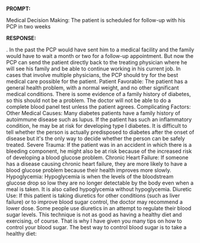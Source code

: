 **PROMPT:**

Medical Decision Making: The patient is scheduled for follow-up with his PCP in two weeks

**RESPONSE:**

 . In the past the PCP would have sent him to a medical facility and the family would have to wait a month or two for a follow-up appointment. But now the PCP can send the patient directly back to the treating physician where he will see his family and be able to continue working in his current job. In cases that involve multiple physicians, the PCP should try for the best medical care possible for the patient.  Patient Favorable: The patient has a general health problem, with a normal weight, and no other significant medical conditions. There is some evidence of a family history of diabetes, so this should not be a problem. The doctor will not be able to do a complete blood panel test unless the patient agrees.  Complicating Factors:  Other Medical Causes: Many diabetes patients have a family history of autoimmune disease such as lupus. If the patient has such an inflammatory condition, he may be at risk for developing type I diabetes. It is difficult to tell whether the person is actually predisposed to diabetes after the onset of disease but it's the only way to decide whether the person can be safely treated.  Severe Trauma: If the patient was in an accident in which there is a bleeding component, he might also be at risk because of the increased risk of developing a blood glucose problem.  Chronic Heart Failure: If someone has a disease causing chronic heart failure, they are more likely to have a blood glucose problem because their health improves more slowly.  Hypoglycemia: Hypoglycemia is when the levels of the bloodstream glucose drop so low they are no longer detectable by the body even when a meal is taken. It is also called hypoglycemia without hypoglycemia.  Diuretic Use:  If this patient is taking diuretics for other conditions (such as liver failure) or to improve blood sugar control, the doctor may recommend a lower dose.  Some people use diuretics in an attempt to regulate their blood sugar levels. This technique is not as good as having a healthy diet and exercising, of course. That is why I have given you many tips on how to control your blood sugar. The best way to control blood sugar is to take a healthy diet: